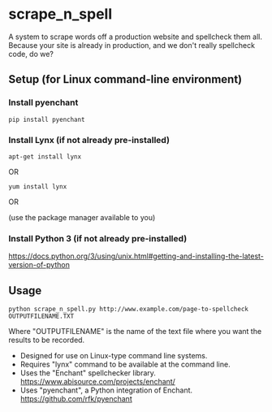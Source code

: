 # scrape_n_spell
A system to scrape words off a production website and spellcheck them all. Because your site is already in production, and we don't really spellcheck code, do we?

<h2>Setup (for Linux command-line environment)</h2>

<h3>Install pyenchant</h3>

    pip install pyenchant 

<h3>Install Lynx (if not already pre-installed)</h3>

    apt-get install lynx
OR

    yum install lynx
    
OR

(use the package manager available to you)

<h3>Install Python 3 (if not already pre-installed)</h3>

https://docs.python.org/3/using/unix.html#getting-and-installing-the-latest-version-of-python

<h2>Usage</h2>

    python scrape_n_spell.py http://www.example.com/page-to-spellcheck OUTPUTFILENAME.TXT

Where "OUTPUTFILENAME" is the name of the text file where you want the results to be recorded.

* Designed for use on Linux-type command line systems. 
* Requires "lynx" command to be available at the command line.
* Uses the "Enchant" spellchecker library. https://www.abisource.com/projects/enchant/
* Uses "pyenchant", a Python integration of Enchant. https://github.com/rfk/pyenchant
